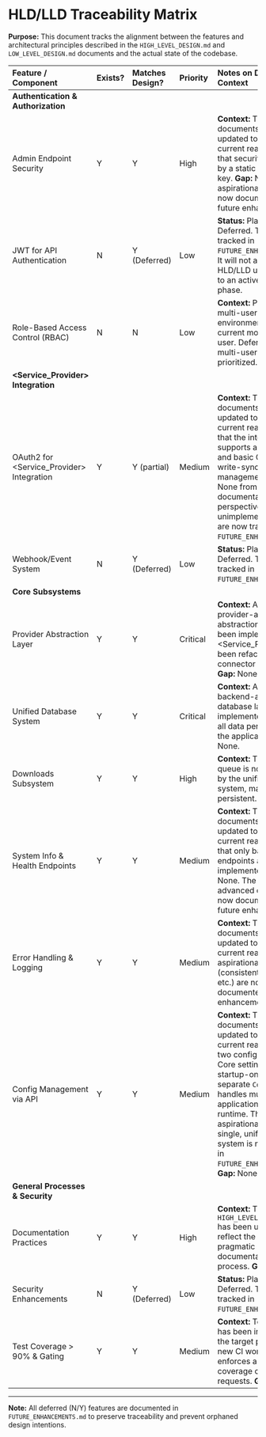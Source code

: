 # HLD/LLD Traceability Matrix

**Purpose:** This document tracks the alignment between the features and architectural principles described in the `HIGH_LEVEL_DESIGN.md` and `LOW_LEVEL_DESIGN.md` documents and the actual state of the codebase.

| Feature / Component | Exists? | Matches Design? | Priority | Notes on Deviations & Context |
| :--- | :--- | :--- | :--- | :--- |
| **Authentication & Authorization** | | | | |
| Admin Endpoint Security | Y | Y | High | **Context:** The design documents have been updated to reflect the current reality, which is that security is handled by a static admin API key. **Gap:** None. The aspirational features are now documented as future enhancements. |
| JWT for API Authentication | N | Y (Deferred) | Low | **Status:** Planned — Deferred. This feature is tracked in `FUTURE_ENHANCEMENTS.md`. It will not appear in HLD/LLD until promoted to an active roadmap phase. |
| Role-Based Access Control (RBAC) | N | N | Low | **Context:** Planned for multi-user environments, but current model is single-user. Deferred until multi-user support is prioritized. |
| **<Service_Provider> Integration** | | | | |
| OAuth2 for <Service_Provider> Integration | Y | Y (partial) | Medium | **Context:** The design documents have been updated to reflect the current reality, which is that the integration supports authentication and basic CRUD, but not write-sync or full library management. **Gap:** None from a documentation perspective. The unimplemented features are now tracked in `FUTURE_ENHANCEMENTS.md`. |
| Webhook/Event System | N | Y (Deferred) | Low | **Status:** Planned — Deferred. This feature is tracked in `FUTURE_ENHANCEMENTS.md`. |
| **Core Subsystems** | | | | |
| Provider Abstraction Layer | Y | Y | Critical | **Context:** A new provider-agnostic abstraction layer has been implemented. <Service_Provider> has been refactored into a connector for this layer. **Gap:** None. |
| Unified Database System | Y | Y | Critical | **Context:** A new backend-agnostic database layer has been implemented. It handles all data persistence for the application. **Gap:** None. |
| Downloads Subsystem | Y | Y | High | **Context:** The download queue is now managed by the unified database system, making it fully persistent. **Gap:** None. |
| System Info & Health Endpoints | Y | Y | Medium | **Context:** The design documents have been updated to reflect the current reality, which is that only basic endpoints are implemented. **Gap:** None. The more advanced checks are now documented as future enhancements. |
| Error Handling & Logging | Y | Y | Medium | **Context:** The design documents have been updated to reflect the current reality. The aspirational features (consistent schemas, etc.) are now documented as future enhancements. |
| Config Management via API | Y | Y | Medium | **Context:** The design documents have been updated to reflect the current reality: there are two config systems. Core settings are startup-only, but a separate `ConfigService` handles mutable application settings at runtime. The aspirational goal of a single, unified config system is now tracked in `FUTURE_ENHANCEMENTS.md`. **Gap:** None. |
| **General Processes & Security** | | | | |
| Documentation Practices | Y | Y | High | **Context:** The `HIGH_LEVEL_DESIGN.md` has been updated to reflect the current, pragmatic "living documentation" process. **Gap:** None. |
| Security Enhancements | N | Y (Deferred) | Low | **Status:** Planned — Deferred. This feature is tracked in `FUTURE_ENHANCEMENTS.md`. |
| Test Coverage > 90% & Gating | Y | Y | Medium | **Context:** Test coverage has been increased to the target percentage. A new CI workflow enforces a minimum coverage on all pull requests. **Gap:** None. |

---

**Note:** All deferred (N/Y) features are documented in `FUTURE_ENHANCEMENTS.md` to preserve traceability and prevent orphaned design intentions.
